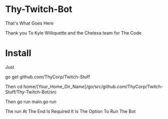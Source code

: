 # Thy-Twitch-Bot
That's What Goes Here

Thank you To Kyle Williquette and the Chelexa team for The Code

# Install

Just

go get github.com/ThyCorp/Twitch-Stuff

Then
cd  home/[Your_Home_Dir_Name]/go/src/github.com/ThyCorp/Twitch-Stuff/Thy-Twitch-Bot/src

Then
go run main.go run

The run At The End Is Required It Is The Option To Run The Bot
